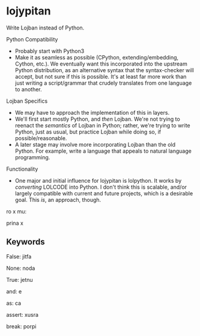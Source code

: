 # lojypitan
Write Lojban instead of Python.

Python Compatibility
- Probably start with Python3
- Make it as seamless as possible (CPython, extending/embedding, Cython, etc.).  We eventually want this incorporated into the upstream Python distribution, as an alternative syntax that the syntax-checker will accept, but not sure if this is possible.  It's at least far more work than just writing a script/grammar that crudely translates from one language to another.

Lojban Specifics
- We may have to approach the implementation of this in layers.
- We'll first start mostly Python, and _then_ Lojban.  We're not trying to reenact the _semantics_ of Lojban in Python; rather, we're trying to write Python, just as usual, but practice Lojban while doing so, if possible/reasonable.
- A later stage may involve more incorporating Lojban than the old Python.  For example, write a language that appeals to natural language programming.

Functionality
- One major and initial influence for lojypitan is lolpython.  It works by _converting_ LOLCODE into Python.  I don't think this is scalable, and/or largely compatible with current and future projects, which is a desirable goal.  This _is_, an approach, though.

ro x mu:

   prina x

Keywords
--------
False: jitfa

None: noda

True: jetnu

and: e

as: ca

assert: xusra

break: porpi
